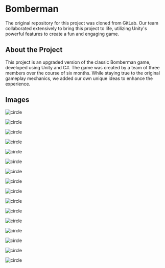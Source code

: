 # Bomberman

The original repository for this project was cloned from GitLab. Our team collaborated extensively to bring this project to life, utilizing Unity's powerful features to create a fun and engaging game.

## About the Project

This project is an upgraded version of the classic Bomberman game, developed using Unity and C#. The game was created by a team of three members over the course of six months. While staying true to the original gameplay mechanics, we added our own unique ideas to enhance the experience.

## Images

![circle](https://github.com/szabo-krisztian/Bomberman/blob/master/images/menu.png?raw=true)


![circle](https://github.com/szabo-krisztian/Bomberman/blob/master/images/settings.png?raw=true)


![circle](https://github.com/szabo-krisztian/Bomberman/blob/master/images/maps.png?raw=true)


![circle](https://github.com/szabo-krisztian/Bomberman/blob/master/images/map-creation.png?raw=true)


![circle](https://github.com/szabo-krisztian/Bomberman/blob/master/images/map-editor.png?raw=true)


![circle](https://github.com/szabo-krisztian/Bomberman/blob/master/images/start-game.png?raw=true)


![circle](https://github.com/szabo-krisztian/Bomberman/blob/master/images/game-loader.png?raw=true)


![circle](https://github.com/szabo-krisztian/Bomberman/blob/master/images/gameplay1.png?raw=true)


![circle](https://github.com/szabo-krisztian/Bomberman/blob/master/images/gameplay2.png?raw=true)


![circle](https://github.com/szabo-krisztian/Bomberman/blob/master/images/gameplay3.png?raw=true)


![circle](https://github.com/szabo-krisztian/Bomberman/blob/master/images/gameplay4.png?raw=true)


![circle](https://github.com/szabo-krisztian/Bomberman/blob/master/images/gameplay5.png?raw=true)


![circle](https://github.com/szabo-krisztian/Bomberman/blob/master/images/gameplay6.png?raw=true)


![circle](https://github.com/szabo-krisztian/Bomberman/blob/master/images/gameplay7.png?raw=true)


![circle](https://github.com/szabo-krisztian/Bomberman/blob/master/images/gameplay8.png?raw=true)


![circle](https://github.com/szabo-krisztian/Bomberman/blob/master/images/gameplay9.png?raw=true)